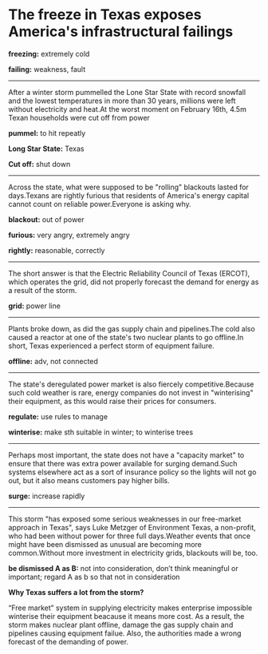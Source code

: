 # The freeze in Texas exposes America's infrastructural failings

**freezing:** extremely cold

**failing:** weakness, fault

------

After a winter storm pummelled the Lone Star State with record snowfall and the lowest temperatures in more than 30 years, millions were left without electricity and heat.At the worst moment on February 16th, 4.5m Texan households were cut off from power

**pummel:** to hit repeatly

**Long Star State:** Texas

**Cut off:** shut down

------

Across the state, what were supposed to be "rolling" blackouts lasted for days.Texans are rightly furious that residents of America's energy capital cannot count on reliable power.Everyone is asking why.

**blackout:** out of power

**furious:** very angry, extremely angry

**rightly:** reasonable, correctly

------

The short answer is that the Electric Reliability Council of Texas (ERCOT), which operates the grid, did not properly forecast the demand for energy as a result of the storm.

**grid:** power line

------

Plants broke down, as did the gas supply chain and pipelines.The cold also caused a reactor at one of the state's two nuclear plants to go offline.In short, Texas experienced a perfect storm of equipment failure.

**offline:** adv, not connected

------

The state's deregulated power market is also fiercely competitive.Because such cold weather is rare, energy companies do not invest in "winterising" their equipment, as this would raise their prices for consumers.

**regulate:** use rules to manage

**winterise:** make sth suitable in winter; to winterise trees

------

Perhaps most important, the state does not have a "capacity market" to ensure that there was extra power available for surging demand.Such systems elsewhere act as a sort of insurance policy so the lights will not go out, but it also means customers pay higher bills.

**surge:** increase rapidly

------

This storm "has exposed some serious weaknesses in our free-market approach in Texas", says Luke Metzger of Environment Texas, a non-profit, who had been without power for three full days.Weather events that once might have been dismissed as unusual are becoming more common.Without more investment in electricity grids, blackouts will be, too.

**be dismissed A as B:** not into consideration, don’t think meaningful or important; regard A as b so that not in consideration



**Why Texas suffers a lot from the storm?**

“Free market” system in supplying electricity makes enterprise impossible winterise their equipment beacause it means more cost. As a result, the storm makes nuclear plant offline, damage the gas supply chain and pipelines causing equipment failue. Also, the authorities made a wrong forecast of the demanding of power.












